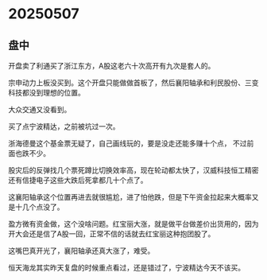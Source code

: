 # 20250507

## 盘中

开盘卖了利通买了浙江东方，A股这老六十次高开有九次是套人的。

宗申动力上板没买到。这个开盘只能做做首板了，然后襄阳轴承和利民股份、三变科技都没到理想的位置。

大众交通又没看到。

买了点宁波精达，之前被坑过一次。

浙海德曼这个基金票无疑了，自己画线玩的，要是没走还能多赚十个点， 不过前面也跌不少。

股灾后的反弹找几个票死蹲比切换效率高，现在轮动都太快了，汉威科技恒工精密还有信捷电子这些大跌后死拿都几十个点了。

这襄阳轴承这个位置再进去就很尴尬，进了怕他跌，但是下午资金拉起来大概率又是十几个点没了。

盈方微有资金做，这个没啥问题。红宝丽大涨，就是做平台做差价出货用的，因为开大会还是信了A股一回，正常不信的话就去红宝丽这种抱团股了。

这嘴巴真开光了，襄阳轴承还真大涨了，难受。

恒天海龙其实昨天复盘的时候重点看过，还是错过了，宁波精达今天不该买。
